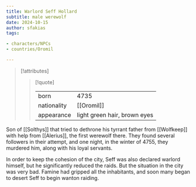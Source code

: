 ```yaml
---
title: Warlord Seff Hollard
subtitle: male werewolf
date: 2024-10-15
author: sfakias
tags:

- characters/NPCs
- countries/Oromil

---
```

> [!attributes]
> 
> > [!quote]
> >
> > | | |
> > | --- | --- |
> > | born | 4735 |
> > | nationality | [[Oromil]] |
> > | appearance | light green hair, brown eyes |

Son of [[Solthys]] that tried to dethrone his tyrrant father from [[Wolfkeep]] with help from [[Alerius]], the first werewolf there. They found several followers in their attempt, and one night, in the winter of 4755, they murdered him, along with his loyal servants.

In order to keep the cohesion of the city, Seff was also declared warlord himself, but he significantly reduced the raids. But the situation in the city was very bad. Famine had gripped all the inhabitants, and soon many began to desert Seff to begin wanton raiding.